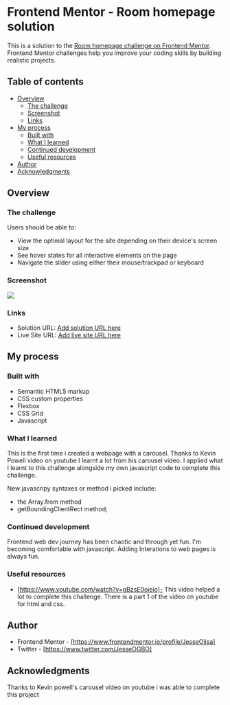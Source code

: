 # Frontend Mentor - Room homepage solution

This is a solution to the [Room homepage challenge on Frontend Mentor](https://www.frontendmentor.io/challenges/room-homepage-BtdBY_ENq). Frontend Mentor challenges help you improve your coding skills by building realistic projects. 

## Table of contents

- [Overview](#overview)
  - [The challenge](#the-challenge)
  - [Screenshot](#screenshot)
  - [Links](#links)
- [My process](#my-process)
  - [Built with](#built-with)
  - [What I learned](#what-i-learned)
  - [Continued development](#continued-development)
  - [Useful resources](#useful-resources)
- [Author](#author)
- [Acknowledgments](#acknowledgments)

## Overview

### The challenge

Users should be able to:

- View the optimal layout for the site depending on their device's screen size
- See hover states for all interactive elements on the page
- Navigate the slider using either their mouse/trackpad or keyboard

### Screenshot

![](./screenshot.jpg)


### Links

- Solution URL: [Add solution URL here](https://your-solution-url.com)
- Live Site URL: [Add live site URL here](https://your-live-site-url.com)

## My process

### Built with

- Semantic HTML5 markup
- CSS custom properties
- Flexbox
- CSS Grid
- Javascript


### What I learned

This is the first time i created a webpage with a carousel. Thanks to Kevin Powell video on youtube I learnt a lot from his carousel video. I applied what I learnt to this challenge alongside my own javascript code to complete this challenge.

New javascripy syntaxes or method i picked include: 
- the Array.from method
- getBoundingClientRect method;

### Continued development

Frontend web dev journey has been chaotic and through yet fun. I'm becoming comfortable with javascript. 
Adding Interations to web pages is always fun.
### Useful resources

- [https://www.youtube.com/watch?v=gBzsE0oieio]- This video helped a lot to complete this challenge. There is a part 1 of the video on youtube for html and css.

## Author

- Frontend Mentor - [https://www.frontendmentor.io/profile/JesseOlisa]
- Twitter - [https://www.twitter.com/JesseOGBO]


## Acknowledgments

Thanks to Kevin powell's carousel video on youtube i was able to complete this project


